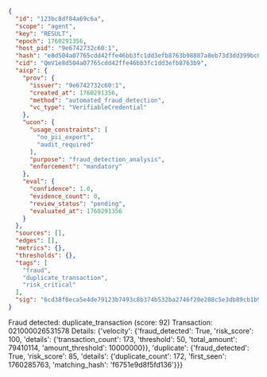 ```json
{
  "id": "123bc8df84a69c6a",
  "scope": "agent",
  "key": "RESULT",
  "epoch": 1760291356,
  "host_pid": "9e6742732c60:1",
  "hash": "e8d504a07765cdd42ffe46bb3fc1dd3efb8763b98887a8eb73d3dd399bc007b4",
  "cid": "QmV1e8d504a07765cdd42ffe46bb3fc1dd3efb8763b9",
  "aicp": {
    "prov": {
      "issuer": "9e6742732c60:1",
      "created_at": 1760291356,
      "method": "automated_fraud_detection",
      "vc_type": "VerifiableCredential"
    },
    "ucon": {
      "usage_constraints": [
        "no_pii_export",
        "audit_required"
      ],
      "purpose": "fraud_detection_analysis",
      "enforcement": "mandatory"
    },
    "eval": {
      "confidence": 1.0,
      "evidence_count": 0,
      "review_status": "pending",
      "evaluated_at": 1760291356
    }
  },
  "sources": [],
  "edges": [],
  "metrics": {},
  "thresholds": {},
  "tags": [
    "fraud",
    "duplicate_transaction",
    "risk_critical"
  ],
  "sig": "6cd38f0eca5e4de79123b7493c8b374b532ba2746f20e208c5e3db89cb1b9709"
}
```

Fraud detected: duplicate_transaction (score: 92)
Transaction: 021000026531578
Details: {'velocity': {'fraud_detected': True, 'risk_score': 100, 'details': {'transaction_count': 173, 'threshold': 50, 'total_amount': 79410114, 'amount_threshold': 10000000}}, 'duplicate': {'fraud_detected': True, 'risk_score': 85, 'details': {'duplicate_count': 172, 'first_seen': 1760285763, 'matching_hash': 'f6751e9d8f5fd136'}}}